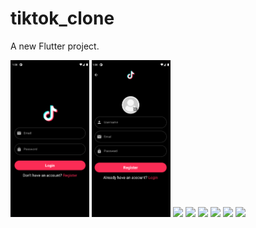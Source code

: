 # tiktok_clone

A new Flutter project.

<p float="left">
  <img src="https://github.com/ElifYu/TikTok-Clone/blob/main/assets/image10.png" width="25%"/>
  <img src="https://github.com/ElifYu/TikTok-Clone/blob/main/assets/image6.png" width="25%"/>
  <img src="https://github.com/ElifYu/TikTok-Clone/blob/main/assets/image4.png" width="25%"/>
   <img src="https://github.com/ElifYu/TikTok-Clone/blob/main/assets/image11.png" width="25%"/>
   <img src="https://github.com/ElifYu/TikTok-Clone/blob/main/assets/image2.png" width="25%"/>
    <img src="https://github.com/ElifYu/TikTok-Clone/blob/main/assets/image1.png" width="25%"/>
     <img src="https://github.com/ElifYu/TikTok-Clone/blob/main/assets/image7.png" width="25%"/>
      <img src="https://github.com/ElifYu/TikTok-Clone/blob/main/assets/image1.png" width="25%"/>
</p>
